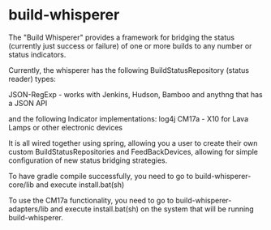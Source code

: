 # build-whisperer

The "Build Whisperer" provides a framework for bridging the status (currently just success or failure) of one or more builds to any number or status indicators.

Currently, the whisperer has the following BuildStatusRepository (status reader) types:

JSON-RegExp - works with Jenkins, Hudson, Bamboo and anythng that has a JSON API

and the following Indicator implementations:
	log4j
	CM17a - X10 for Lava Lamps or other electronic devices
	
It is all wired together using spring, allowing you a user to create their own custom BuildStatusRepositories and FeedBackDevices, allowing for simple configuration of new status bridging strategies.

To have gradle compile successfully, you need to go to build-whisperer-core/lib and execute install.bat(sh)

To use the CM17a functionality, you need to go to build-whisperer-adapters/lib and execute install.bat(sh) on the system that will be running build-whisperer.